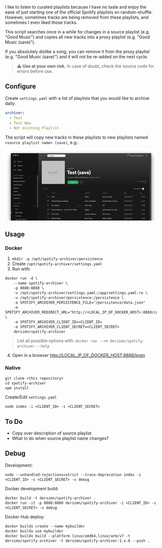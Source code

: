 I like to listen to curated playlists because I have no taste and enjoy the ease of just starting one of the official Spotify playlists on random-shuffle. However, sometimes tracks are being removed from these playlists, and sometimes I even liked those tracks.

This script searches once in a while for changes in a source playlist (e.g. "Good Music") and copies all new tracks into a proxy playlist (e.g. "Good Music (save)").

If you absolutely dislike a song, you can remove it from the proxy playlist (e.g. "Good Music (save)") and it will not be re-added on the next cycle.

> :warning: **Use at your own risk.** In case of doubt, check the source code for errors before use.

## Configure

Create `settings.yaml` with a list of playlists that you would like to archive daily:

``` yaml
archiver:
  - Test
  - Test New
  - Not existing Playlist
```

The script will copy new tracks in these playlists to new playlists named `<source playlist name> (save)`, e.g.:

[![](docs/spotify_800.png)](docs/spotify.png)

## Usage

### Docker

1) `mkdir -p /opt/spotify-archiver/persistence`
2) Create `/opt/spotify-archiver/settings.yaml`
3) Run with:

```
docker run -d \
    --name spotify-archiver \
    -p 8888:8888 \
    -v /opt/spotify-archiver/settings.yaml:/app/settings.yaml:ro \
    -v /opt/spotify-archiver/persistence:/persistence \
    -e SPOTIFY_ARCHIVER_PERSISTENCE_FILE="/persistence/data.json"
    -e SPOTIFY_ARCHIVER_REDIRECT_URL="http://<LOCAL_IP_OF_DOCKER_HOST>:8888/callback" \
    -e SPOTIFY_ARCHIVER_CLIENT_ID=<CLIENT_ID>
    -e SPOTIFY_ARCHIVER_CLIENT_SECRET=<CLIENT_SECRET>
    dersimn/spotify-archiver
```

> List all possible options with: `docker run --rm dersimn/spotify-archiver --help`

4) Open in a browser <http://LOCAL_IP_OF_DOCKER_HOST:8888/login>

### Native

```
git clone <this repository>
cd spotify-archiver
npm install
```

Create/Edit `settings.yaml`

```
node index -i <CLIENT_ID> -s <CLIENT_SECRET>
```

## To Do

- Copy over description of source playlist
- What to do when source playlist name changes?

## Debug

Development:

    node --unhandled-rejections=strict --trace-deprecation index -i <CLIENT_ID> -s <CLIENT_SECRET> -v debug

Docker development build:

    docker build -t dersimn/spotify-archiver .
    docker run -it -p 8888:8888 dersimn/spotify-archiver -i <CLIENT_ID> -s <CLIENT_SECRET> -v debug

Docker Hub deploy:

    docker buildx create --name mybuilder
    docker buildx use mybuilder
    docker buildx build --platform linux/amd64,linux/arm/v7 -t dersimn/spotify-archiver -t dersimn/spotify-archiver:1.x.0 --push .
